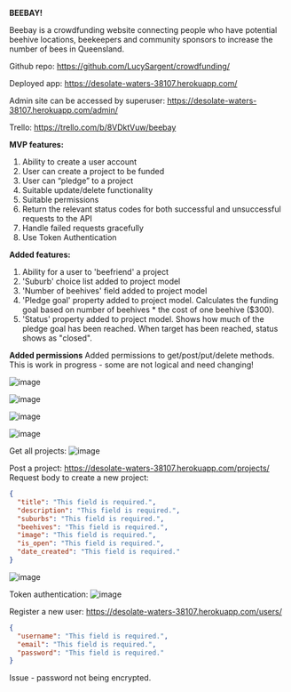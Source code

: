 **BEEBAY!** 

Beebay is a crowdfunding website connecting people who have potential beehive locations, beekeepers and community sponsors to increase the number of bees in Queensland.

Github repo: https://github.com/LucySargent/crowdfunding/

Deployed app: https://desolate-waters-38107.herokuapp.com/ 

Admin site can be accessed by superuser: https://desolate-waters-38107.herokuapp.com/admin/

Trello: https://trello.com/b/8VDktVuw/beebay


**MVP features:** 
1. Ability to create a user account
2. User can create a project to be funded
3. User can “pledge” to a project
4. Suitable update/delete functionality 
5. Suitable permissions
6. Return the relevant status codes for both successful and unsuccessful requests to the API
7. Handle failed requests gracefully
8. Use Token Authentication 


**Added features:**
1. Ability for a user to 'beefriend' a project
2. 'Suburb' choice list added to project model
3. 'Number of beehives' field added to project model
4. 'Pledge goal' property added to project model. Calculates the funding goal based on number of beehives * the cost of one beehive ($300). 
5. 'Status' property added to project model. Shows how much of the pledge goal has been reached. When target has been reached, status shows as "closed".


**Added permissions**
Added permissions to get/post/put/delete methods. This is work in progress - some are not logical and need changing!

![image](https://user-images.githubusercontent.com/86648895/134766847-25528412-680e-4b56-ac02-6350eb4c0d49.png)

![image](https://user-images.githubusercontent.com/86648895/134766865-2a764ba1-8b66-40d3-9ac9-7140a4092f9b.png)

![image](https://user-images.githubusercontent.com/86648895/134766875-8644eb57-b5f0-43f9-87e7-10275778b1bd.png)

![image](https://user-images.githubusercontent.com/86648895/134766902-608a29b0-d0f1-4d03-bbfd-82517898423d.png)


Get all projects:
![image](https://user-images.githubusercontent.com/86648895/134754607-d6abe65c-7c1c-49e8-872b-8a37a1c1aaea.png)

Post a project:
https://desolate-waters-38107.herokuapp.com/projects/
Request body to create a new project:

```json
{
  "title": "This field is required.",
  "description": "This field is required.",
  "suburbs": "This field is required.",
  "beehives": "This field is required.", 
  "image": "This field is required.",
  "is_open": "This field is required.",
  "date_created": "This field is required."
}
```

![image](https://user-images.githubusercontent.com/86648895/134755452-530fd62d-e456-47fa-bd45-13efeca53b2d.png)

Token authentication:
![image](https://user-images.githubusercontent.com/86648895/134767232-2cefb499-7aa8-4dc6-ac88-063aad2598fc.png)

Register a new user:
https://desolate-waters-38107.herokuapp.com/users/

```json
{
  "username": "This field is required.",
  "email": "This field is required.",
  "password": "This field is required."
}
```
Issue - password not being encrypted.

